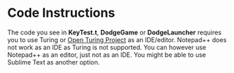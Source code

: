 # Code Instructions
The code you see in **KeyTest.t**, **DodgeGame** or **DodgeLauncher** requires you to use Turing or [Open Turing Project](https://github.com/Open-Turing-Project) as an IDE/editor. Notepad++ does not work as an IDE as Turing is not supported. You can however use Notepad++ as an editor, just not as an IDE. You might be able to use Sublime Text as another option.
